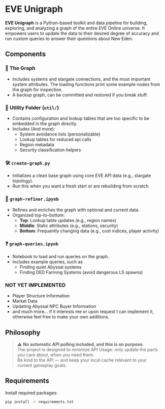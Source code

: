 # EVE Unigraph

**EVE Unigraph** is a Python-based toolkit and data pipeline for building, exploring, and analyzing a graph of the entire EVE Online universe. It empowers users to update the data to their desired degree of accuracy and run custom queries to answer their questions about New Eden.

## Components

### 🔷 The Graph

- Includes systems and stargate connections, and the most important system attributes. The loading functions print some example nodes from the graph for inspection.
- A backup graph, can be committed and restored if you break stuff.

### 🧰 Utility Folder (`util/`)

- Contains configuration and lookup tables that are too specific to be embedded in the graph directly.
- Includes (And more):
  - System avoidance lists (personalizable)
  - Lookup tables for reduced api calls
  - Region metadata
  - Security classification helpers

### 🛠️ `create-graph.py`
- Initializes a clean base graph using core EVE API data (e.g., stargate topology).
- Run this when you want a fresh start or are rebuilding from scratch.

### 🔄 `graph-refiner.ipynb`
- Refines and enriches the graph with optional and current data.
- Organized top-to-bottom:
  - **Top**: Lookup table updates (e.g., region names)
  - **Middle**: Static attributes (e.g., stations, security)
  - **Bottom**: Frequently changing data (e.g., cost indices, player activity)

### ❓ `graph-queries.ipynb`

- Notebook to load and run queries on the graph.
- Includes example queries, such as
  - Finding quiet Abyssal systems
  - Finding DED Farming Systems (avoid dangerous LS spawns)

### NOT YET IMPLEMENTED
- Player Structure Information
- Market Data
- Updating Abyssal NPC Buyer Information
- and much more... if it interests me or upon request I can implement it, otherwise feel free to make your own additions. 


## Philosophy

> ⚠️ **No automatic API polling included, and this is on purpose.**  
> The project is designed to minimize API Usage: only update the parts you care about, when you need them.  
> Be kind to the API — and keep your local cache relevant to your current gameplay goals.

## Requirements

Install required packages:

```bash
pip install -r requirements.txt
